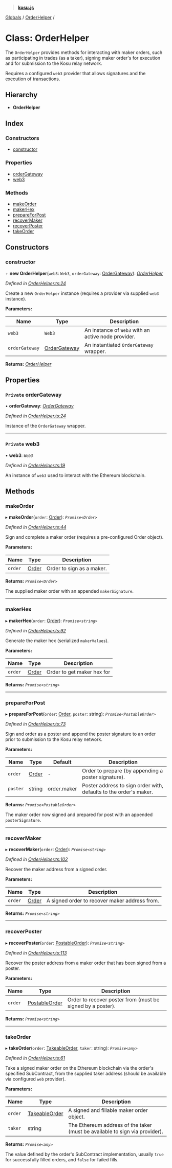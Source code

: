 > **[kosu.js](../README.md)**

[Globals](../globals.md) / [OrderHelper](orderhelper.md) /

# Class: OrderHelper

The `OrderHelper` provides methods for interacting with maker orders, such as
participating in trades (as a taker), signing maker order's for execution and
for submission to the Kosu relay network.

Requires a configured `web3` provider that allows signatures and the execution
of transactions.

## Hierarchy

-   **OrderHelper**

## Index

### Constructors

-   [constructor](orderhelper.md#constructor)

### Properties

-   [orderGateway](orderhelper.md#private-ordergateway)
-   [web3](orderhelper.md#private-web3)

### Methods

-   [makeOrder](orderhelper.md#makeorder)
-   [makerHex](orderhelper.md#makerhex)
-   [prepareForPost](orderhelper.md#prepareforpost)
-   [recoverMaker](orderhelper.md#recovermaker)
-   [recoverPoster](orderhelper.md#recoverposter)
-   [takeOrder](orderhelper.md#takeorder)

## Constructors

### constructor

\+ **new OrderHelper**(`web3`: `Web3`, `orderGateway`: [OrderGateway](ordergateway.md)): _[OrderHelper](orderhelper.md)_

_Defined in [OrderHelper.ts:24](https://github.com/ParadigmFoundation/kosu-monorepo/blob/6f2e797/packages/kosu.js/src/OrderHelper.ts#L24)_

Create a new `OrderHelper` instance (requires a provider via supplied `web3`
instance).

**Parameters:**

| Name           | Type                            | Description                                         |
| -------------- | ------------------------------- | --------------------------------------------------- |
| `web3`         | `Web3`                          | An instance of `Web3` with an active node provider. |
| `orderGateway` | [OrderGateway](ordergateway.md) | An instantiated `OrderGateway` wrapper.             |

**Returns:** _[OrderHelper](orderhelper.md)_

## Properties

### `Private` orderGateway

• **orderGateway**: _[OrderGateway](ordergateway.md)_

_Defined in [OrderHelper.ts:24](https://github.com/ParadigmFoundation/kosu-monorepo/blob/6f2e797/packages/kosu.js/src/OrderHelper.ts#L24)_

Instance of the `OrderGateway` wrapper.

---

### `Private` web3

• **web3**: _`Web3`_

_Defined in [OrderHelper.ts:19](https://github.com/ParadigmFoundation/kosu-monorepo/blob/6f2e797/packages/kosu.js/src/OrderHelper.ts#L19)_

An instance of `web3` used to interact with the Ethereum blockchain.

## Methods

### makeOrder

▸ **makeOrder**(`order`: [Order](../interfaces/order.md)): _`Promise<Order>`_

_Defined in [OrderHelper.ts:44](https://github.com/ParadigmFoundation/kosu-monorepo/blob/6f2e797/packages/kosu.js/src/OrderHelper.ts#L44)_

Sign and complete a maker order (requires a pre-configured Order object).

**Parameters:**

| Name    | Type                            | Description               |
| ------- | ------------------------------- | ------------------------- |
| `order` | [Order](../interfaces/order.md) | Order to sign as a maker. |

**Returns:** _`Promise<Order>`_

The supplied maker order with an appended `makerSignature`.

---

### makerHex

▸ **makerHex**(`order`: [Order](../interfaces/order.md)): _`Promise<string>`_

_Defined in [OrderHelper.ts:92](https://github.com/ParadigmFoundation/kosu-monorepo/blob/6f2e797/packages/kosu.js/src/OrderHelper.ts#L92)_

Generate the maker hex (serialized `makerValues`).

**Parameters:**

| Name    | Type                            | Description                |
| ------- | ------------------------------- | -------------------------- |
| `order` | [Order](../interfaces/order.md) | Order to get maker hex for |

**Returns:** _`Promise<string>`_

---

### prepareForPost

▸ **prepareForPost**(`order`: [Order](../interfaces/order.md), `poster`: string): _`Promise<PostableOrder>`_

_Defined in [OrderHelper.ts:73](https://github.com/ParadigmFoundation/kosu-monorepo/blob/6f2e797/packages/kosu.js/src/OrderHelper.ts#L73)_

Sign and order as a poster and append the poster signature to an order
prior to submission to the Kosu relay network.

**Parameters:**

| Name     | Type                            | Default     | Description                                                       |
| -------- | ------------------------------- | ----------- | ----------------------------------------------------------------- |
| `order`  | [Order](../interfaces/order.md) | -           | Order to prepare (by appending a poster signature).               |
| `poster` | string                          | order.maker | Poster address to sign order with, defaults to the order's maker. |

**Returns:** _`Promise<PostableOrder>`_

The maker order now signed and prepared for post with an appended `posterSignature`.

---

### recoverMaker

▸ **recoverMaker**(`order`: [Order](../interfaces/order.md)): _`Promise<string>`_

_Defined in [OrderHelper.ts:102](https://github.com/ParadigmFoundation/kosu-monorepo/blob/6f2e797/packages/kosu.js/src/OrderHelper.ts#L102)_

Recover the maker address from a signed order.

**Parameters:**

| Name    | Type                            | Description                                   |
| ------- | ------------------------------- | --------------------------------------------- |
| `order` | [Order](../interfaces/order.md) | A signed order to recover maker address from. |

**Returns:** _`Promise<string>`_

---

### recoverPoster

▸ **recoverPoster**(`order`: [PostableOrder](../interfaces/postableorder.md)): _`Promise<string>`_

_Defined in [OrderHelper.ts:113](https://github.com/ParadigmFoundation/kosu-monorepo/blob/6f2e797/packages/kosu.js/src/OrderHelper.ts#L113)_

Recover the poster address from a maker order that has been signed from a
poster.

**Parameters:**

| Name    | Type                                            | Description                                                |
| ------- | ----------------------------------------------- | ---------------------------------------------------------- |
| `order` | [PostableOrder](../interfaces/postableorder.md) | Order to recover poster from (must be signed by a poster). |

**Returns:** _`Promise<string>`_

---

### takeOrder

▸ **takeOrder**(`order`: [TakeableOrder](../interfaces/takeableorder.md), `taker`: string): _`Promise<any>`_

_Defined in [OrderHelper.ts:61](https://github.com/ParadigmFoundation/kosu-monorepo/blob/6f2e797/packages/kosu.js/src/OrderHelper.ts#L61)_

Take a signed maker order on the Ethereum blockchain via the order's
specified SubContract, from the supplied taker address (should be available
via configured `web` provider).

**Parameters:**

| Name    | Type                                            | Description                                                                 |
| ------- | ----------------------------------------------- | --------------------------------------------------------------------------- |
| `order` | [TakeableOrder](../interfaces/takeableorder.md) | A signed and fillable maker order object.                                   |
| `taker` | string                                          | The Ethereum address of the taker (must be available to sign via provider). |

**Returns:** _`Promise<any>`_

The value defined by the order's SubContract implementation, usually `true`
for successfully filled orders, and `false` for failed fills.
